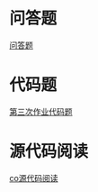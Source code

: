 # 问答题

[问答题](https://github.com/hgfjxn/mfs-react-homework/day3/questions/)


# 代码题

[第三次作业代码题](https://github.com/hgfjxn/mfs-react-homework/day3/code.md)


# 源代码阅读

[co源代码阅读](https://github.com/hgfjxn/mfs-react-homework/day3/co/index.js "co源代码阅读")
